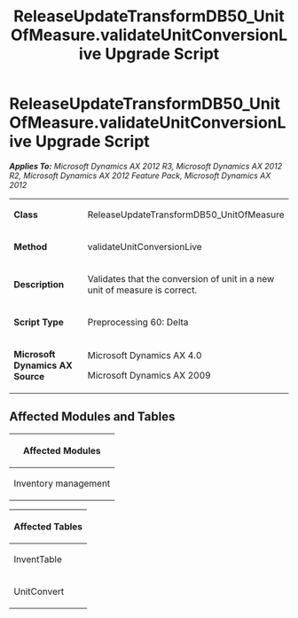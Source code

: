 ﻿---
title: ReleaseUpdateTransformDB50_UnitOfMeasure.validateUnitConversionLive Upgrade Script
TOCTitle: ReleaseUpdateTransformDB50_UnitOfMeasure.validateUnitConversionLive Upgrade Script
ms:assetid: 3d870ebf-a24f-af05-659f-a52426ee56dd
ms:mtpsurl: https://msdn.microsoft.com/en-us/library/JJ718740(v=AX.60)
ms:contentKeyID: 49707783
ms.date: 05/18/2015
mtps_version: v=AX.60
---

# ReleaseUpdateTransformDB50\_UnitOfMeasure.validateUnitConversionLive Upgrade Script 


_**Applies To:** Microsoft Dynamics AX 2012 R3, Microsoft Dynamics AX 2012 R2, Microsoft Dynamics AX 2012 Feature Pack, Microsoft Dynamics AX 2012_

<table>
<colgroup>
<col style="width: 50%" />
<col style="width: 50%" />
</colgroup>
<tbody>
<tr class="odd">
<td><p><strong>Class</strong></p></td>
<td><p>ReleaseUpdateTransformDB50_UnitOfMeasure</p></td>
</tr>
<tr class="even">
<td><p><strong>Method</strong></p></td>
<td><p>validateUnitConversionLive</p></td>
</tr>
<tr class="odd">
<td><p><strong>Description</strong></p></td>
<td><p>Validates that the conversion of unit in a new unit of measure is correct.</p></td>
</tr>
<tr class="even">
<td><p><strong>Script Type</strong></p></td>
<td><p>Preprocessing 60: Delta</p></td>
</tr>
<tr class="odd">
<td><p><strong>Microsoft Dynamics AX Source</strong></p></td>
<td><p>Microsoft Dynamics AX 4.0</p>
<p>Microsoft Dynamics AX 2009</p></td>
</tr>
</tbody>
</table>


## Affected Modules and Tables

<table>
<colgroup>
<col style="width: 100%" />
</colgroup>
<thead>
<tr class="header">
<th><p>Affected Modules</p></th>
</tr>
</thead>
<tbody>
<tr class="odd">
<td><p>Inventory management</p></td>
</tr>
</tbody>
</table>


<table>
<colgroup>
<col style="width: 100%" />
</colgroup>
<thead>
<tr class="header">
<th><p>Affected Tables</p></th>
</tr>
</thead>
<tbody>
<tr class="odd">
<td><p>InventTable</p></td>
</tr>
<tr class="even">
<td><p>UnitConvert</p></td>
</tr>
</tbody>
</table>

  



